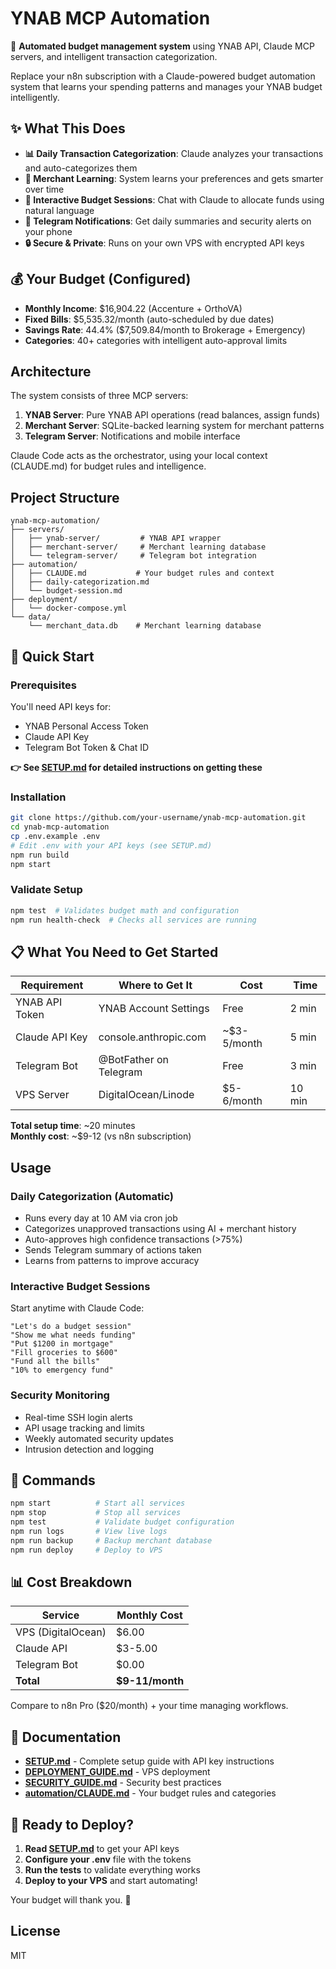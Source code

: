 # YNAB MCP Automation

🤖 **Automated budget management system** using YNAB API, Claude MCP servers, and intelligent transaction categorization.

Replace your n8n subscription with a Claude-powered budget automation system that learns your spending patterns and manages your YNAB budget intelligently.

## ✨ What This Does

- **📊 Daily Transaction Categorization**: Claude analyzes your transactions and auto-categorizes them
- **🧠 Merchant Learning**: System learns your preferences and gets smarter over time  
- **💬 Interactive Budget Sessions**: Chat with Claude to allocate funds using natural language
- **📱 Telegram Notifications**: Get daily summaries and security alerts on your phone
- **🔒 Secure & Private**: Runs on your own VPS with encrypted API keys

## 💰 Your Budget (Configured)

- **Monthly Income**: $16,904.22 (Accenture + OrthoVA)
- **Fixed Bills**: $5,535.32/month (auto-scheduled by due dates)
- **Savings Rate**: 44.4% ($7,509.84/month to Brokerage + Emergency)
- **Categories**: 40+ categories with intelligent auto-approval limits

## Architecture

The system consists of three MCP servers:

1. **YNAB Server**: Pure YNAB API operations (read balances, assign funds)
2. **Merchant Server**: SQLite-backed learning system for merchant patterns
3. **Telegram Server**: Notifications and mobile interface

Claude Code acts as the orchestrator, using your local context (CLAUDE.md) for budget rules and intelligence.

## Project Structure

```
ynab-mcp-automation/
├── servers/
│   ├── ynab-server/         # YNAB API wrapper
│   ├── merchant-server/     # Merchant learning database
│   └── telegram-server/     # Telegram bot integration
├── automation/
│   ├── CLAUDE.md           # Your budget rules and context
│   ├── daily-categorization.md
│   └── budget-session.md
├── deployment/
│   └── docker-compose.yml
└── data/
    └── merchant_data.db    # Merchant learning database
```

## 🚀 Quick Start

### Prerequisites
You'll need API keys for:
- YNAB Personal Access Token
- Claude API Key  
- Telegram Bot Token & Chat ID

**👉 See [SETUP.md](SETUP.md) for detailed instructions on getting these**

### Installation
```bash
git clone https://github.com/your-username/ynab-mcp-automation.git
cd ynab-mcp-automation
cp .env.example .env
# Edit .env with your API keys (see SETUP.md)
npm run build
npm start
```

### Validate Setup
```bash
npm test  # Validates budget math and configuration
npm run health-check  # Checks all services are running
```

## 📋 What You Need to Get Started

| Requirement | Where to Get It | Cost | Time |
|------------|----------------|------|------|
| YNAB API Token | YNAB Account Settings | Free | 2 min |
| Claude API Key | console.anthropic.com | ~$3-5/month | 5 min |
| Telegram Bot | @BotFather on Telegram | Free | 3 min |
| VPS Server | DigitalOcean/Linode | $5-6/month | 10 min |

**Total setup time**: ~20 minutes  
**Monthly cost**: ~$9-12 (vs n8n subscription)

## Usage

### Daily Categorization (Automatic)
- Runs every day at 10 AM via cron job
- Categorizes unapproved transactions using AI + merchant history
- Auto-approves high confidence transactions (>75%)
- Sends Telegram summary of actions taken
- Learns from patterns to improve accuracy

### Interactive Budget Sessions
Start anytime with Claude Code:
```
"Let's do a budget session"
"Show me what needs funding"  
"Put $1200 in mortgage"
"Fill groceries to $600"
"Fund all the bills"
"10% to emergency fund"
```

### Security Monitoring
- Real-time SSH login alerts
- API usage tracking and limits
- Weekly automated security updates
- Intrusion detection and logging

## 🔧 Commands

```bash
npm start          # Start all services
npm stop           # Stop all services  
npm test           # Validate budget configuration
npm run logs       # View live logs
npm run backup     # Backup merchant database
npm run deploy     # Deploy to VPS
```

## 📊 Cost Breakdown

| Service | Monthly Cost |
|---------|-------------|
| VPS (DigitalOcean) | $6.00 |
| Claude API | $3-5.00 |
| Telegram Bot | $0.00 |
| **Total** | **$9-11/month** |

Compare to n8n Pro ($20/month) + your time managing workflows.

## 📖 Documentation

- **[SETUP.md](SETUP.md)** - Complete setup guide with API key instructions
- **[DEPLOYMENT_GUIDE.md](deployment/DEPLOYMENT_GUIDE.md)** - VPS deployment
- **[SECURITY_GUIDE.md](deployment/SECURITY_GUIDE.md)** - Security best practices
- **[automation/CLAUDE.md](automation/CLAUDE.md)** - Your budget rules and categories

## 🎉 Ready to Deploy?

1. **Read [SETUP.md](SETUP.md)** to get your API keys
2. **Configure your .env** file with the tokens
3. **Run the tests** to validate everything works
4. **Deploy to your VPS** and start automating!

Your budget will thank you. 🚀

## License

MIT